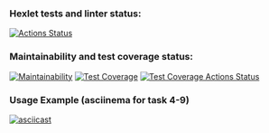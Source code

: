 ### Hexlet tests and linter status:
[![Actions Status](https://github.com/an0de/frontend-project-46/actions/workflows/hexlet-check.yml/badge.svg)](https://github.com/an0de/frontend-project-46/actions)

### Maintainability and test coverage status:
[![Maintainability](https://api.codeclimate.com/v1/badges/d79bd5d44adf1f7e63ff/maintainability)](https://codeclimate.com/github/an0de/frontend-project-46/maintainability) [![Test Coverage](https://api.codeclimate.com/v1/badges/d79bd5d44adf1f7e63ff/test_coverage)](https://codeclimate.com/github/an0de/frontend-project-46/test_coverage) [![Test Coverage Actions Status](https://github.com/an0de/frontend-project-46/actions/workflows/cc-test-cov.yml/badge.svg)](https://github.com/an0de/frontend-project-46/actions)

### Usage Example (asciinema for task 4-9)
[![asciicast](https://asciinema.org/a/rLeOF6hse3d1tsKlPOg2SGZ8X.svg)](https://asciinema.org/a/rLeOF6hse3d1tsKlPOg2SGZ8X)

